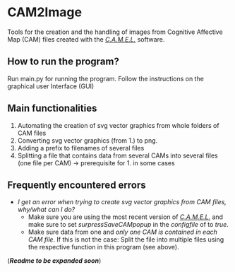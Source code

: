 # CAM2Image
Tools for the creation and the handling of images from Cognitive Affective Map (CAM) files created with the [*C.A.M.E.L.*](https://github.com/Camel-app/DataCollection/tree/main) software.

## How to run the program? ##
Run main.py for running the program. Follow the instructions on the graphical user Interface (GUI)

## Main functionalities ##
1. Automating the creation of svg vector graphics from whole folders of CAM files 
2. Converting svg vector graphics (from 1.) to png.
3. Adding a prefix to filenames of several files
4. Splitting a file that contains data from several CAMs into several files (one file per CAM) -> prerequisite for 1. in some cases

## Frequently encountered errors ##
- *I get an error when trying to create svg vector graphics from CAM files, why/what can I do?*
    - Make sure you are using the most recent version of [*C.A.M.E.L.*](https://github.com/Camel-app/DataCollection/tree/main) and make sure to set *surpressSaveCAMpopup* in the *configfile* of to *true*.
    - Make sure data from one and *only one CAM is contained in each CAM file*. If this is not the case: Split the file into multiple files using the respective function in this program (see above).

(***Readme to be expanded soon***)
